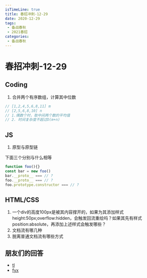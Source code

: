 ```yaml
---
isTimeLine: true
title: 春招冲刺-12-29
date: 2020-12-29
tags:
 - 备战春秋
 - 2021春招
categories:
 - 备战春秋
---
```

# 春招冲刺-12-29

## Coding
1. 合并两个有序数组，计算其中位数

```js
// [1,2,4,5,6,8,11] m
// [2,5,6,8,10] n
// 1.偶数个时，取中间两个数的平均值
// 2. 时间复杂度不超过O(m+n)
```

## JS
1. 原型与原型链

下面三个分别与什么相等
```js
function foo(){}
const bar = new foo()
bar.__proto__ === // ?
foo.__proto__ === // ?
foo.prototype.constructor === // ?
```

## HTML/CSS
1. 一个div的高度100px是被其内容撑开的，如果为其添加样式height:50px;overflow:hidden，会触发回流重绘吗？如果其先有样式position:absolute，再添加上述样式会触发哪些？
2. 文档流有哪几种
3. 脱离普通文档流有哪些方式


## 朋友们的回答
* [tl](https://juejin.cn/post/6912744030019256328)
* [fyx](https://www.cnblogs.com/banshanliang/p/14251850.html)


<comment/>
<tongji/>